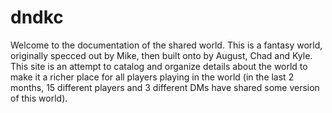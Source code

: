 # dndkc
Welcome to the documentation of the shared world. This is a fantasy world, originally specced out by Mike, then built onto by August, Chad and Kyle. This site is an attempt to catalog and organize details about the world to make it a richer place for all players playing in the world (in the last 2 months, 15 different players and 3 different DMs have shared some version of this world).
